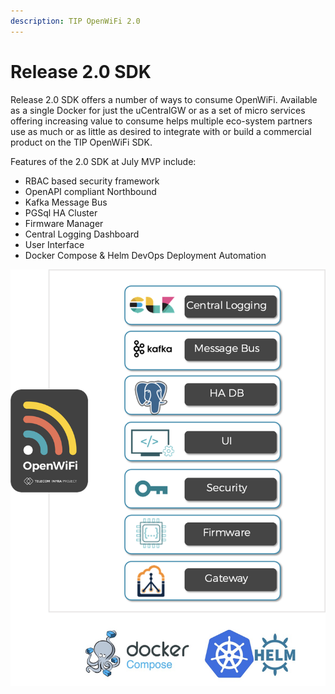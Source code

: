 ```yaml
---
description: TIP OpenWiFi 2.0
---
```


# Release 2.0 SDK

Release 2.0 SDK offers a number of ways to consume OpenWiFi. Available as a single Docker for just the uCentralGW or as a set of micro services offering increasing value to consume helps multiple eco-system partners use as much or as little as desired to integrate with or build a commercial product on the TIP OpenWiFi SDK.

Features of the 2.0 SDK at July MVP include:

* RBAC based security framework
* OpenAPI compliant Northbound 
* Kafka Message Bus
* PGSql HA Cluster
* Firmware Manager 
* Central Logging Dashboard 
* User Interface 
* Docker Compose & Helm DevOps Deployment Automation

![OpenWiFi 2.0 SDK](../../.gitbook/assets/image%20%2835%29.png)

